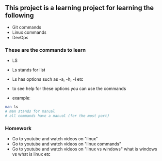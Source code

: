 ## This project is a learning project for learning the following

* Git commands
* Linux commands
* DevOps

### These are the commands to learn

* LS
- Ls stands for list
- Ls has options such as -a, -h, -l etc
- to see help for these options you can use the commands

- example:

```bash
man ls 
# man stands for manual
# all commands have a manual (for the most part)
```

### Homework
* Go to youtube and watch videos on "linux"
* Go to youtube and watch videos on "linux commands"
* Go to youtube and watch videos on "linux vs windows" what is windows vs what is linux etc
